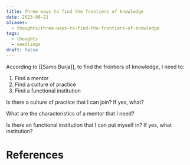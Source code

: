 ```yaml
---
title: Three ways to find the frontiers of knowledge
date: 2023-08-21
aliases:
  - thoughts/three-ways-to-find-the-frontiers-of-knowledge
tags:
  - thoughts
  - seedlings
draft: false
---
```

According to [[Samo Burja]], to find the frontiers of knowledge, I need to:

1. Find a mentor
2. Find a culture of practice
3. Find a functional institution

Is there a culture of practice that I can join? If yes, what?

What are the characteristics of a mentor that I need?

Is there an functional institution that I can put myself in? If yes, what institution?

# References
